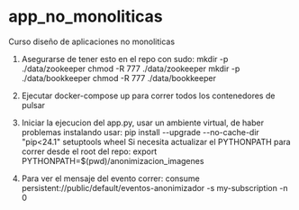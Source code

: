 # app_no_monoliticas
Curso diseño de aplicaciones no monoliticas

1. Asegurarse de tener esto en el repo con sudo:
mkdir -p ./data/zookeeper
chmod -R 777 ./data/zookeeper
mkdir -p ./data/bookkeeper
chmod -R 777 ./data/bookkeeper

2. Ejecutar docker-compose up para correr todos los contenedores de pulsar
3. Iniciar la ejecucion del app.py, usar un ambiente virtual, de haber problemas instalando usar:
pip install --upgrade --no-cache-dir "pip<24.1" setuptools wheel
Si necesita actualizar el PYTHONPATH para correr desde el root del repo:
export PYTHONPATH=$(pwd)/anonimizacion_imagenes

4. Para ver el mensaje del evento correr:
consume persistent://public/default/eventos-anonimizador -s my-subscription -n 0